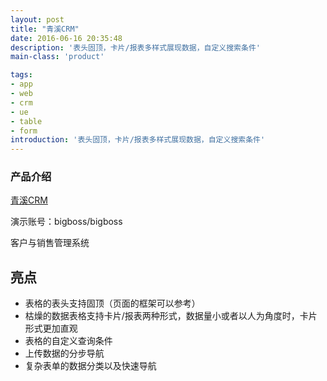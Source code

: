 ```yaml
---
layout: post
title: "青溪CRM"
date: 2016-06-16 20:35:48
description: '表头固顶，卡片/报表多样式展现数据，自定义搜索条件'
main-class: 'product'

tags:
- app
- web
- crm
- ue
- table
- form
introduction: '表头固顶，卡片/报表多样式展现数据，自定义搜索条件'
---
```


### 产品介绍
[青溪CRM](https://www.v4crm.com/qingxi/f?p=9057:101)

演示账号：bigboss/bigboss

客户与销售管理系统

## 亮点
* 表格的表头支持固顶（页面的框架可以参考）
* 枯燥的数据表格支持卡片/报表两种形式，数据量小或者以人为角度时，卡片形式更加直观
* 表格的自定义查询条件
* 上传数据的分步导航
* 复杂表单的数据分类以及快速导航
